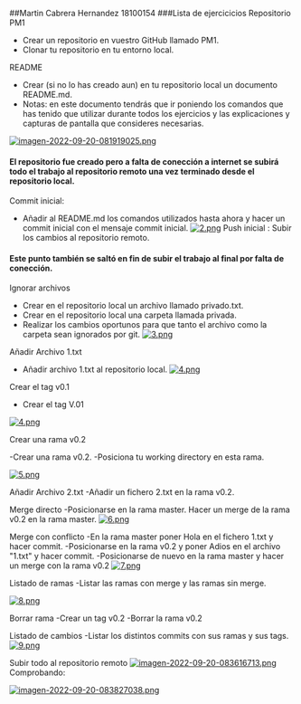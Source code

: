 ##Martin Cabrera Hernandez 18100154
###Lista de ejercicicios
Repositorio PM1
- Crear un repositorio en vuestro GitHub llamado PM1. 
- Clonar tu repositorio en tu entorno local.

README
- Crear (si no lo has creado aun) en tu repositorio local un documento README.md. 
- Notas: en este documento tendrás que ir poniendo los comandos que has tenido que utilizar durante todos los ejercicios y las explicaciones y capturas de pantalla que consideres necesarias.

[![imagen-2022-09-20-081919025.png](https://i.postimg.cc/mDcfQrQT/imagen-2022-09-20-081919025.png)](https://postimg.cc/62NmKtjP)

#### El repositorio fue creado pero a falta de conección a internet se subirá todo el trabajo al repositorio remoto una vez terminado desde el repositorio local.

Commit inicial:
- Añadir al README.md los comandos utilizados hasta ahora y hacer un commit inicial con el mensaje commit inicial. 
[![2.png](https://i.postimg.cc/DzFWz93v/2.png)](https://postimg.cc/hXy4y3G6)
Push inicial :
Subir los cambios al repositorio remoto.
#### Este punto también se saltó en fin de subir el trabajo al final por falta de conección.

Ignorar archivos 
- Crear en el repositorio local un archivo llamado privado.txt. 
- Crear en el repositorio local una carpeta llamada privada. 
- Realizar los cambios oportunos para que tanto el archivo como la carpeta sean ignorados por git.
[![3.png](https://i.postimg.cc/qq9qHYGd/3.png)](https://postimg.cc/p5JRDs70)


Añadir Archivo 1.txt
- Añadir archivo 1.txt al repositorio local.
[![4.png](https://i.postimg.cc/pLKhR27c/4.png)](https://postimg.cc/NKffxwQR)

Crear el tag v0.1 
- Crear el tag V.01

[![4.png](https://i.postimg.cc/pLKhR27c/4.png)](https://postimg.cc/NKffxwQR)

Crear una rama v0.2

-Crear una rama v0.2. 
-Posiciona tu working directory en esta rama. 

[![5.png](https://i.postimg.cc/k5c2RT7x/5.png)](https://postimg.cc/QBF8Rk9t)

Añadir Archivo 2.txt 
-Añadir un fichero 2.txt en la rama v0.2.



Merge directo
-Posicionarse en la rama master. 
Hacer un merge de la rama v0.2 en la rama master. 
[![6.png](https://i.postimg.cc/fTtSq7vN/6.png)](https://postimg.cc/WhV4hkKW)

Merge con conflicto 
-En la rama master poner Hola en el fichero 1.txt y hacer commit. 
-Posicionarse en la rama v0.2 y poner Adios en el archivo "1.txt" y hacer commit. 
-Posicionarse de nuevo en la rama master y hacer un merge con la rama v0.2
[![7.png](https://i.postimg.cc/x8k87YMR/7.png)](https://postimg.cc/MfSzMCsM)

Listado de ramas 
-Listar las ramas con merge y las ramas sin merge. 

[![8.png](https://i.postimg.cc/d1VL2G0g/8.png)](https://postimg.cc/67FWw2nh)


Borrar rama
-Crear un tag v0.2
-Borrar la rama v0.2


Listado de cambios 
-Listar los distintos commits con sus ramas y sus tags. 
[![9.png](https://i.postimg.cc/mDph8hzk/9.png)](https://postimg.cc/9RTWfmBH)

Subir todo al repositorio remoto 
[![imagen-2022-09-20-083616713.png](https://i.postimg.cc/gjMnJsbg/imagen-2022-09-20-083616713.png)](https://postimg.cc/m1HbpQD9)
Comprobando:

[![imagen-2022-09-20-083827038.png](https://i.postimg.cc/VvP3tPm6/imagen-2022-09-20-083827038.png)](https://postimg.cc/JDK6wgyV)


